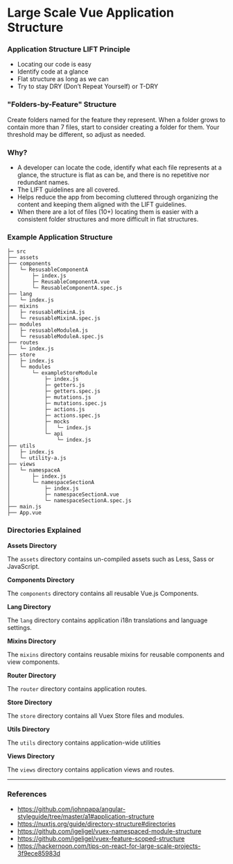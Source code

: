 # Large Scale Vue Application Structure

### Application Structure LIFT Principle

* Locating our code is easy
* Identify code at a glance
* Flat structure as long as we can
* Try to stay DRY (Don’t Repeat Yourself) or T-DRY

### "Folders-by-Feature" Structure

Create folders named for the feature they represent. When a folder grows to contain more than 7 files, start to consider creating a folder for them. Your threshold may be different, so adjust as needed.

### Why?

* A developer can locate the code, identify what each file represents at a glance, the structure is flat as can be, and there is no repetitive nor redundant names.
* The LIFT guidelines are all covered.
* Helps reduce the app from becoming cluttered through organizing the content and keeping them aligned with the LIFT guidelines.
* When there are a lot of files (10+) locating them is easier with a consistent folder structures and more difficult in flat structures.

### Example Application Structure

```
├─ src
├── assets
├── components
│   └─ ResusableComponentA
│       ├─ index.js
│       ├─ ReusableComponentA.vue
│  		└─ ReusableComponentA.spec.js
├── lang
│   └─ index.js
├── mixins
│   ├─ resusableMixinA.js
│   └─ resusableMixinA.spec.js
├── modules
│   ├─ resusableModuleA.js
│   └─ resusableModuleA.spec.js
├── routes
│   └─ index.js
├── store
│   ├─ index.js
│   └─ modules
│       └─ exampleStoreModule
│           ├─ index.js
│           ├─ getters.js
│           ├─ getters.spec.js
│           ├─ mutations.js
│           ├─ mutations.spec.js
│           ├─ actions.js
│           ├─ actions.spec.js
│  		    ├─ mocks
│  		    │   └─ index.js
│  		    └─ api
│  		        └─ index.js
├── utils
│   ├─ index.js
│   └─ utility-a.js
├── views
│   └─ namespaceA
│       ├─ index.js
│       └─ namespaceSectionA
│           ├─ index.js
│           ├─ namespaceSectionA.vue
│  		    └─ namespaceSectionA.spec.js
├── main.js
├── App.vue

```


### Directories Explained

**Assets Directory**

The `assets` directory contains un-compiled assets such as Less, Sass or JavaScript.

**Components Directory**

The `components` directory contains all reusable Vue.js Components.

**Lang Directory**

The `lang` directory contains application i18n translations and language settings.

**Mixins Directory**

The `mixins` directory contains reusable mixins for reusable components and view components.

**Router Directory**

The `router` directory contains application routes.

**Store Directory**

The `store` directory contains all Vuex Store files and modules.

**Utils Directory**

The `utils` directory contains application-wide utilities

**Views Directory**

The `views` directory contains application views and routes.

---

### References
* https://github.com/johnpapa/angular-styleguide/tree/master/a1#application-structure
* https://nuxtjs.org/guide/directory-structure#directories
* https://github.com/igeligel/vuex-namespaced-module-structure
* https://github.com/igeligel/vuex-feature-scoped-structure
* https://hackernoon.com/tips-on-react-for-large-scale-projects-3f9ece85983d